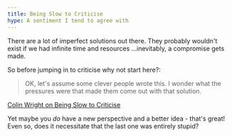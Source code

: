 ```yaml
---
title: Being Slow to Criticise
hype: A sentiment I tend to agree with
---
```


There are a lot of imperfect solutions out there. They probably wouldn't exist if we had infinite time and resources ...inevitably, a compromise gets made.

So before jumping in to criticise why not start here?:

> OK, let's assume some clever people wrote this. I wonder what the pressures were that made them come out with that solution.

[Colin Wright on Being Slow to Criticise](https://www.solipsys.co.uk/new/BeingSlowToCriticise.html)

Yet maybe you *do* have a new perspective and a better idea - that's great! Even so, does it necessitate that the last one was entirely stupid?
